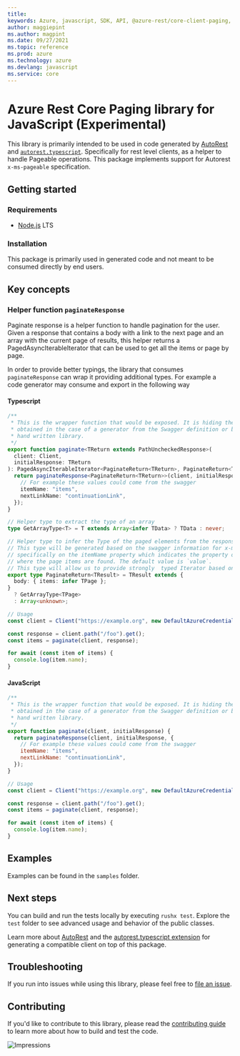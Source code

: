 ```yaml
---
title: 
keywords: Azure, javascript, SDK, API, @azure-rest/core-client-paging, core
author: maggiepint
ms.author: magpint
ms.date: 09/27/2021
ms.topic: reference
ms.prod: azure
ms.technology: azure
ms.devlang: javascript
ms.service: core
---
```


# Azure Rest Core Paging library for JavaScript (Experimental)

This library is primarily intended to be used in code generated by [AutoRest](https://github.com/Azure/Autorest) and [`autorest.typescript`](https://github.com/Azure/autorest.typescript). Specifically for rest level clients, as a helper to handle Pageable operations. This package implements support for Autorest `x-ms-pageable` specification.

## Getting started

### Requirements

- [Node.js](https://nodejs.org) LTS

### Installation

This package is primarily used in generated code and not meant to be consumed directly by end users.

## Key concepts

### Helper function `paginateResponse`

Paginate response is a helper function to handle pagination for the user. Given a response that contains a body with a link to the next page and an array with the current page of results, this helper returns a PagedAsyncIterableIterator that can be used to get all the items or page by page.

In order to provide better typings, the library that consumes `paginateResponse` can wrap it providing additional types. For example a code generator may consume and export in the following way

#### Typescript

```typescript
/**
 * This is the wrapper function that would be exposed. It is hiding the Pagination Options because it can be
 * obtained in the case of a generator from the Swagger definition or by a developer context knowledge in case of a
 * hand written library.
 */
export function paginate<TReturn extends PathUncheckedResponse>(
  client: Client,
  initialResponse: TReturn
): PagedAsyncIterableIterator<PaginateReturn<TReturn>, PaginateReturn<TReturn>[]> {
  return paginateResponse<PaginateReturn<TReturn>>(client, initialResponse, {
    // For example these values could come from the swagger
    itemName: "items",
    nextLinkName: "continuationLink",
  });
}

// Helper type to extract the type of an array
type GetArrayType<T> = T extends Array<infer TData> ? TData : never;

// Helper type to infer the Type of the paged elements from the response type
// This type will be generated based on the swagger information for x-ms-pageable
// specifically on the itemName property which indicates the property of the response
// where the page items are found. The default value is `value`.
// This type will allow us to provide strongly  typed Iterator based on the response we get as second parameter
export type PaginateReturn<TResult> = TResult extends {
  body: { items: infer TPage };
}
  ? GetArrayType<TPage>
  : Array<unknown>;

// Usage
const client = Client("https://example.org", new DefaultAzureCredentials());

const response = client.path("/foo").get();
const items = paginate(client, response);

for await (const item of items) {
  console.log(item.name);
}
```

#### JavaScript

```javascript
/**
 * This is the wrapper function that would be exposed. It is hiding the Pagination Options because it can be
 * obtained in the case of a generator from the Swagger definition or by a developer context knowledge in case of a
 * hand written library.
 */
export function paginate(client, initialResponse) {
  return paginateResponse(client, initialResponse, {
    // For example these values could come from the swagger
    itemName: "items",
    nextLinkName: "continuationLink",
  });
}

// Usage
const client = Client("https://example.org", new DefaultAzureCredentials());

const response = client.path("/foo").get();
const items = paginate(client, response);

for await (const item of items) {
  console.log(item.name);
}
```

## Examples

Examples can be found in the `samples` folder.

## Next steps

You can build and run the tests locally by executing `rushx test`. Explore the `test` folder to see advanced usage and behavior of the public classes.

Learn more about [AutoRest](https://github.com/Azure/autorest) and the [autorest.typescript extension](https://github.com/Azure/autorest.typescript) for generating a compatible client on top of this package.

## Troubleshooting

If you run into issues while using this library, please feel free to [file an issue](https://github.com/Azure/azure-sdk-for-js/issues/new).

## Contributing

If you'd like to contribute to this library, please read the [contributing guide](https://github.com/Azure/azure-sdk-for-js/blob/master/CONTRIBUTING.md) to learn more about how to build and test the code.

![Impressions](https://azure-sdk-impressions.azurewebsites.net/api/impressions/azure-sdk-for-js%2Fsdk%2Fcore-rest%2Fcore-client%2FREADME.png)

